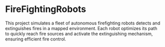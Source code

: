 # FireFightingRobots
This project simulates a fleet of autonomous firefighting robots detects and extinguishes fires in a mapped environment. Each robot optimizes its path to quickly reach fire sources and activate the extinguishing mechanism, ensuring efficient fire control.
